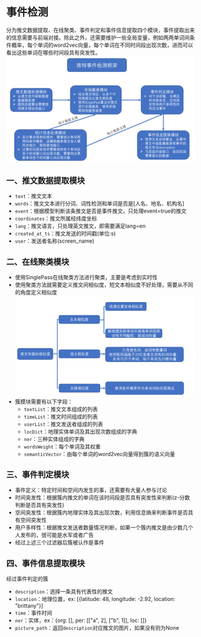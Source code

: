 # 事件检测
​        分为推文数据提取、在线聚类、事件判定和事件信息提取四个模块，事件提取出来的信息需要与前端对接。除此之外，还需要维护一些全局变量，例如两两单词间条件概率，每个单词的word2vec向量，每个单词在不同时间段出现次数，进而可以看出这些单词在哪些时间段具有突发性。
![avatar](image/事件检测框架.PNG)
## 一、推文数据提取模块
- `text`：推文文本
- `words`：推文文本进行分词、词性检测和单词是否是[人名、地名、机构名]
- `event`：根据模型判断该条推文是否是事件推文，只处理event=true的推文
- `coordinates`：推文所属经纬度坐标
- `lang`：推文语言，只处理英文推文，即需要满足lang=en
- `created_at_ts`：推文发送的时间戳(单位:s)
- `user`：发送者名称(screen_name)


## 二、在线聚类模块
- 使用SinglePass在线聚类方法进行聚类，主要是考虑到实时性
- 使用聚类方法就需要定义推文间相似度，短文本相似度不好处理，需要从不同的角度定义相似度
![avatar](image/三种相似度.PNG)
- 簇模块需要有以下字段：
  - `textList`：推文文本组成的列表
  - `timeList`：推文时间组成的列表
  - `userList`：推文发送者组成的列表
  - `locDict`：地理实体单词及其出现次数组成的字典
  - `ner`：三种实体组成的字典
  - `wordsWeight`：每个单词及其权重
  - `semanticVector`：由每个单词的word2vec向量得到簇的语义向量
  

## 三、事件判定模块
- 事件定义：特定时间和空间内发生的事，还需要有大量人参与讨论
- 时间突发性：根据簇内推文的单词在该时间段是否具有突发性来判断(z-分数判断是否具有突发性)
- 空间突发性：根据簇内地理实体及其出现次数，利用信息熵来判断事件是否具有空间突发性
- 用户多样性：根据推文发送者数量情况判断，如果一个簇内推文是由少数几个人发布的，很可能是水军或者广告
- 经过上述三个过滤器后簇被认作是事件

## 四、事件信息提取模块

经过事件判定的簇

- `description`：选择一条具有代表性的推文
- `location`：地理位置，ex: [{latitude: 48, longitude: -2.92, location: "brittany"}]
- `time`：事件时间
- `ner`：实体，ex：{org: [], per: [["a", 2], ["b", 1]], loc: []}
- `picture_path`：返回`description`对应推文的图片，如果没有则为None


